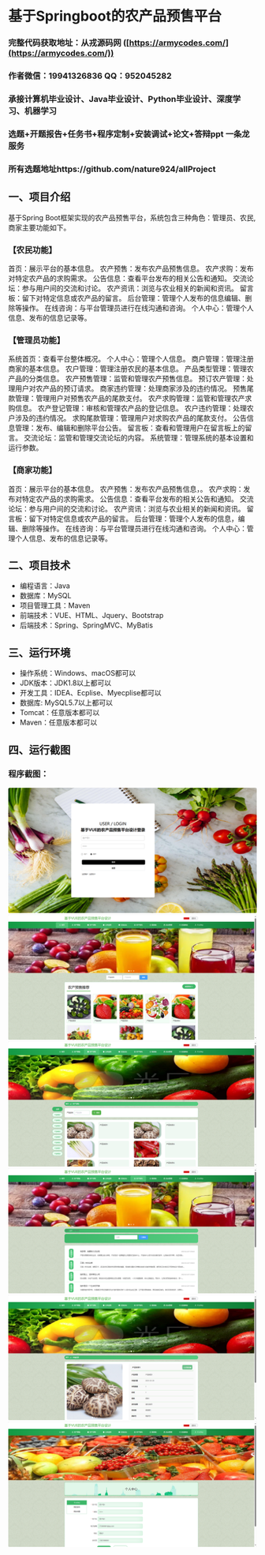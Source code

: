 基于Springboot的农产品预售平台
=
### 完整代码获取地址：从戎源码网 ([https://armycodes.com/](https://armycodes.com/))
### 作者微信：19941326836  QQ：952045282 
### 承接计算机毕业设计、Java毕业设计、Python毕业设计、深度学习、机器学习
### 选题+开题报告+任务书+程序定制+安装调试+论文+答辩ppt 一条龙服务
### 所有选题地址https://github.com/nature924/allProject

一、项目介绍
---
基于Spring Boot框架实现的农产品预售平台，系统包含三种角色：管理员、农民,商家主要功能如下。


### 【农民功能】

首页：展示平台的基本信息。
农产预售：发布农产品预售信息。
农产求购：发布对特定农产品的求购需求。
公告信息：查看平台发布的相关公告和通知。
交流论坛：参与用户间的交流和讨论。
农产资讯：浏览与农业相关的新闻和资讯。
留言板：留下对特定信息或农产品的留言。
后台管理：管理个人发布的信息编辑、删除等操作。
在线咨询：与平台管理员进行在线沟通和咨询。
个人中心：管理个人信息、发布的信息记录等。

### 【管理员功能】

系统首页：查看平台整体概况。
个人中心：管理个人信息。
商户管理：管理注册商家的基本信息。
农户管理：管理注册农民的基本信息。
产品类型管理：管理农产品的分类信息。
农产预售管理：监管和管理农产预售信息。
预订农产管理：处理用户对农产品的预订请求。
商家违约管理：处理商家涉及的违约情况。
预售尾款管理：管理用户对预售农产品的尾款支付。
农产求购管理：监管和管理农产求购信息。
农产登记管理：审核和管理农产品的登记信息。
农户违约管理：处理农户涉及的违约情况。
求购尾款管理：管理用户对求购农产品的尾款支付。
公告信息管理：发布、编辑和删除平台公告。
留言板：查看和管理用户在留言板上的留言。
交流论坛：监管和管理交流论坛的内容。
系统管理：管理系统的基本设置和运行参数。

### 【商家功能】

首页：展示平台的基本信息。
农产预售：发布农产品预售信息，。
农产求购：发布对特定农产品的求购需求。
公告信息：查看平台发布的相关公告和通知。
交流论坛：参与用户间的交流和讨论。
农产资讯：浏览与农业相关的新闻和资讯。
留言板：留下对特定信息或农产品的留言。
后台管理：管理个人发布的信息，编辑、删除等操作。
在线咨询：与平台管理员进行在线沟通和咨询。
个人中心：管理个人信息、发布的信息记录等。







二、项目技术
---
- 编程语言：Java
- 数据库：MySQL
- 项目管理工具：Maven
- 前端技术：VUE、HTML、Jquery、Bootstrap
- 后端技术：Spring、SpringMVC、MyBatis

三、运行环境
---
- 操作系统：Windows、macOS都可以
- JDK版本：JDK1.8以上都可以
- 开发工具：IDEA、Ecplise、Myecplise都可以
- 数据库: MySQL5.7以上都可以
- Tomcat：任意版本都可以
- Maven：任意版本都可以

四、运行截图
---

### 程序截图：
![image/1.png](image/1.png)
![image/1.png](image/2.png)
![image/1.png](image/3.png)
![image/1.png](image/4.png)
![image/1.png](image/5.png)
![image/1.png](image/6.png)



